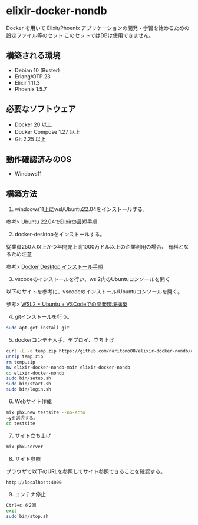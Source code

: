 # elixir-docker-nondb

Docker を用いて Elixir/Phoenix アプリケーションの開発・学習を始めるための設定ファイル等のセット
このセットではDBは使用できません。

## 構築される環境

* Debian 10 (Buster)
* Erlang/OTP 23
* Elixir 1.11.3
* Phoenix 1.5.7

## 必要なソフトウェア

* Docker 20 以上
* Docker Compose 1.27 以上
* Git 2.25 以上

## 動作確認済みのOS

* Windows11

## 構築方法

1. windoows11上にwsl/Ubuntu22.04をインストールする。

参考>
[Ubuntu 22.04でElixirの最短手順](https://qiita.com/piacerex/items/01e89435af0f7a454ad2)


2. docker-desktopをインストールする。

従業員250人以上かつ年間売上高1000万ドル以上の企業利用の場合、
有料となるため注意

参考>
[Docker Desktop インストール手順](https://qiita.com/R_R/items/a09fab09ce9fa9e905c5)


3. vscodeのインストールを行い、wsl2内のUbuntuコンソールを開く

以下のサイトを参考に、vscodeのインストール/Ubuntuコンソールを開く。

参考>
[WSL2 + Ubuntu + VSCodeでの開発環境構築](https://qiita.com/zaburo/items/27b5b819fae2bde97a3b)


4. gitインストールを行う。

```bash
sudo apt-get install git
```

5. dockerコンテナ入手、デプロイ、立ち上げ

```bash
curl -L -o temp.zip https://github.com/naritomo08/elixir-docker-nondb/archive/refs/heads/main.zip
unzip temp.zip
rm temp.zip
mv elixir-docker-nondb-main elixir-docker-nondb
cd elixir-docker-nondb
sudo bin/setup.sh
sudo bin/start.sh
sudo bin/login.sh
```

6. Webサイト作成

```bash
mix phx.new testsite --no-ecto
→yを選択する。
cd testsite
```

7. サイト立ち上げ

```bash
mix phx.server
```

8. サイト参照

ブラウザで以下のURLを参照してサイト参照できることを確認する。

```bash
http://localhost:4000
```

9. コンテナ停止

```bash
Ctrl+c を2回
exit
sudo bin/stop.sh
```
